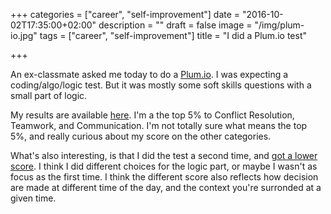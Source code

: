 +++
categories = ["career", "self-improvement"]
date = "2016-10-02T17:35:00+02:00"
description = ""
draft = false
image = "/img/plum-io.jpg"
tags = ["career", "self-improvement"]
title = "I did a Plum.io test"

+++

An ex-classmate asked me today to do a [Plum.io](http://plum.io/). I was expecting a coding/algo/logic test. But it was mostly some soft skills questions with a small part of logic.

My results are available [here](https://app.plum.io/profile/669371484c2877f475072a3dcab9a96dac2e244b). I'm a the top 5% to Conflict Resolution, Teamwork, and Communication. I'm not totally sure what means the top 5%, and really curious about my score on the other categories.

What's also interesting, is that I did the test a second time, and [got a lower score](https://app.plum.io/profile/6f0c9c37320cc2acf03187871ab5dd856fe9b826). I think I did different choices for the logic part, or maybe I wasn't as focus as the first time.
I think the different score also reflects how decision are made at different time of the day, and the context you're surronded at a given time.